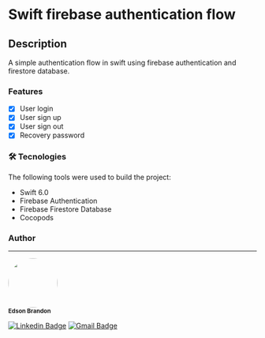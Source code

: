 # Swift firebase authentication flow

## Description
A simple authentication flow in swift using firebase authentication and firestore database.

### Features

- [x] User login
- [x] User sign up
- [x] User sign out
- [x] Recovery password

### 🛠 Tecnologies

The following tools were used to build the project:
- Swift 6.0
- Firebase Authentication
- Firebase Firestore Database
- Cocopods

### Author
---
 <img style="border-radius: 50%;" src="[https://avatars3.githubusercontent.com/u/380327?s=460&u=61b426b901b8fe02e12019b1fdb67bf0072d4f00&v=4](https://avatars.githubusercontent.com/u/49498964?v=4)" width="100px;" alt=""/>
 <br />
 <sub><b>Edson Brandon</b></sub></a>

[![Linkedin Badge](https://img.shields.io/badge/-Thiago-blue?style=flat-square&logo=Linkedin&logoColor=white&link=https://www.linkedin.com/in/edson-brandon/)](https://www.linkedin.com/in/tgmarinho/) 
[![Gmail Badge](https://img.shields.io/badge/-tgmarinho@gmail.com-c14438?style=flat-square&logo=Gmail&logoColor=white&link=mailto:edsonbrandon@gmail.com)](mailto:edsonbrandon@gmail.com)
